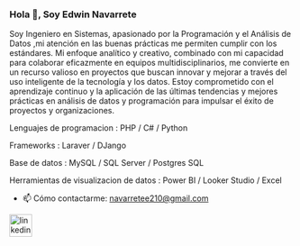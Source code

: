 ### Hola 👋, Soy Edwin Navarrete
Soy Ingeniero en Sistemas, apasionado por la Programación y el Análisis de Datos ,mi atención en las buenas
prácticas me permiten cumplir con los estándares. Mi enfoque analítico y creativo, combinado con mi
capacidad para colaborar eficazmente en equipos multidisciplinarios, me convierte en un recurso valioso en
proyectos que buscan innovar y mejorar a través del uso inteligente de la tecnología y los datos. Estoy
comprometido con el aprendizaje continuo y la aplicación de las últimas tendencias y mejores prácticas en
análisis de datos y programación para impulsar el éxito de proyectos y organizaciones.


Lenguajes de programacion : PHP / C# / Python 

Frameworks : Laraver / DJango

Base de datos : MySQL / SQL Server / Postgres SQL

Herramientas de visualizacion de datos : Power BI / Looker Studio / Excel


- 📫 Cómo contactarme: navarretee210@gmail.com 


[<img src='https://cdn.jsdelivr.net/npm/simple-icons@3.0.1/icons/linkedin.svg' alt='linkedin' height='40'>](https://www.linkedin.com/in/edwin-navarrete210/)  


